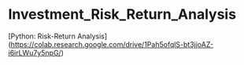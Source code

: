 # Investment_Risk_Return_Analysis

[Python: Risk-Return Analysis] (https://colab.research.google.com/drive/1Pah5ofqlS-bt3jjoAZ-i6irLWu7y5npG/)

